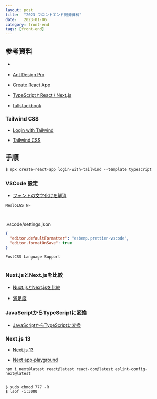 ```yaml
---
layout: post
title:  "2023 フロントエンド開発資料"
date:   2023-01-06
category: front-end
tags: [front-end]
---
```



## 参考資料
- []()
- [Ant Design Pro](https://pro.ant.design/zh-CN/docs/getting-started)

- [Create React App](https://create-react-app.dev/docs/getting-started)

- [TypeScriptとReact / Next.js](https://github.com/gihyo-book/ts-nextbook-app)

- [fullstackbook](https://www.fullstackbook.com/code/)

### Tailwind CSS

- [Login with Tailwind](https://codewithbeto.dev/projects/login-tailwindcss)

- [Tailwind CSS](https://qiita.com/Yuki_Oshima/items/708986d62ea3a773d6a5)



## 手順


```
$ npx create-react-app login-with-tailwind --template typescript
```




### VSCode 設定

- [フォントの文字化けを解消](https://zenn.dev/kmiura55/articles/vscode-terminal-font )

```sh
MesloLGS NF




```


.vscode/settings.json
```.vscode/settings.json
{
  "editor.defaultFormatter": "esbenp.prettier-vscode",
  "editor.formatOnSave": true
}
```

```
PostCSS Language Support


```


### Nuxt.jsとNext.jsを比較

- [Nuxt.jsとNext.jsを比較](https://qiita.com/dtakkiy/items/7d79c153860fbda102a7)

- [満足度](https://2022.stateofjs.com/ja-JP/)


### JavaScriptからTypeScriptに変換

- [JavaScriptからTypeScriptに変換](https://qiita.com/senju797/items/b9921b207d079a45666c)



### Next.js 13

- [Next.js 13](https://nextjs.org/blog/next-13)

- [Next app-playground](https://github.com/vercel/app-playground)

```
npm i next@latest react@latest react-dom@latest eslint-config-next@latest
```


```

$ sudo chmod 777 -R 
$ lsof -i:3000

```